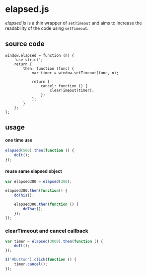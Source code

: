 elapsed.js
==========

*elapsed.js* is a thin wrapper of `setTimeout` and aims to increase the readability of the code using `setTimeout`.

source code
-----------

```
window.elapsed = function (n) {
    'use strict';
    return {
        then: function (func) {
            var timer = window.setTimeout(func, n);

            return {
                cancel: function () {
                    clearTimeout(timer);
                };
            };
        }
    };
};
```

usage
-----

#### one time use
```javascript
elapsed(500).then(function () {
    doIt();
});
```

#### reuse same elapsed object
```javascript
var elapsed300 = elapsed(300);

elapsed300.then(function() {
    doThis();

    elapsed300.then(function () {
        doThat();
    });
});
```

### clearTimeout and cancel callback
```javascript
var timer = elapsed(3000).then(function () {
    doIt();
});

$('#button').click(function () {
    timer.cancel();
});
```
